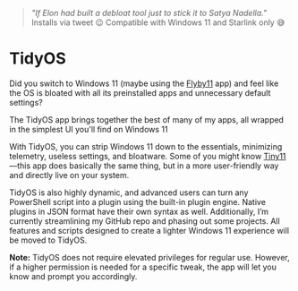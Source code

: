 > *"If Elon had built a debloat tool just to stick it to Satya Nadella."* Installs via tweet :wink: Compatible with Windows 11 and Starlink only :sweat_smile:

# TidyOS
Did you switch to Windows 11 (maybe using the [Flyby11](https://github.com/builtbybel/Flyby11) app) and feel like the OS is bloated with all its preinstalled apps and unnecessary default settings?

The TidyOS app brings together the best of many of my apps, all wrapped in the simplest UI you'll find on Windows 11

With TidyOS, you can strip Windows 11 down to the essentials, minimizing telemetry, useless settings, and bloatware.
Some of you might know [Tiny11](https://github.com/ntdevlabs/tiny11builder)—this app does basically the same thing, but in a more user-friendly way and directly live on your system.

TidyOS is also highly dynamic, and advanced users can turn any PowerShell script into a plugin using the built-in plugin engine. Native plugins in JSON format have their own syntax as well. Additionally, I’m currently streamlining my GitHub repo and phasing out some projects. All features and scripts designed to create a lighter Windows 11 experience will be moved to TidyOS.

**Note:** TidyOS does not require elevated privileges for regular use. However, if a higher permission is needed for a specific tweak, the app will let you know and prompt you accordingly.


